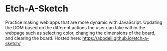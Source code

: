 # Etch-A-Sketch
Practice making web apps that are more dynamic with JavaScript.  Updating the DOM based on the different actions the user can take within the webpage such as selecting color, changing the dimensions of the board, and clearing the board. Hosted here: https://abodell.github.io/etch-a-sketch/
